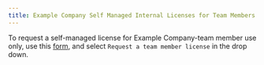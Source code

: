 ```yaml
---
title: Example Company Self Managed Internal Licenses for Team Members
---
```


To request a self-managed license for Example Company-team member use only, use this [form](https://support-super-form-example_company-com-support-support-op-651f22e90ce6d7.example_company.io/), and select `Request a team member license` in the drop down.
